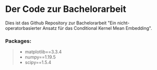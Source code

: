 # Der Code zur Bachelorarbeit 
Dies ist das Github Repository zur Bachelorarbeit "Ein nicht-operatorbasierter Ansatz für das Conditional Kernel Mean Embedding".
### Packages:
>- matplotlib==3.3.4
>- numpy==1.19.5
>- scipy==1.5.4
